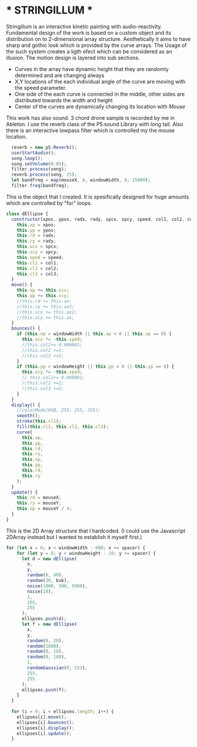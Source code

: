 # * STRINGILLUM * 

  Stringillum is an interactive kinetic painting with audio-reactivity. Fundamental design of the work is based on a custom object and its distribution on to  2-dimensional array structure. Aesthetically it aims to have sharp and gothic look which is provided by the curve arrays. The Usage of the such system creates a ligth efect which can be considered as an illusion. The motion design is layered into sub sections. 
  
  * Curves in the array have dynamic height that they are randomly determined and are changing always
  * X,Y locations of the each individual angle of the curve are moving with the speed parameter.
  * One side of the each curve is connected in the middle, other sides are distributed towards the width and height
  * Center of the curves are dynamically changing its location with _Mouse_

This work has also sound. 3 chord drone sample is recorded by me in Ableton. I use the reverb class of the P5.sound Library with long tail. Also there is an interactive lowpass filter which is controlled my the mouse location.
```javascript
  reverb = new p5.Reverb();
  userStartAudio();
  song.loop();
  song.setVolume(0.05);
  filter.process(song);
  reverb.process(song, 25);
  let bandfreq = map(mouseX, 0, windowWidth, 0, 15000);
  filter.freq(bandfreq);
  ```
This is the object that I created. It is spesifically designed for huge amounts which are controlled by "for" loops.

```javascript
class dEllipse {
  constructor(xpos, ypos, radx, rady, spcx, spcy, speed, col1, col2, col3) {
    this.xp = xpos;
    this.yp = ypos;
    this.rd = radx;
    this.ry = rady;
    this.scx = spcx;
    this.scy = spcy;
    this.sped = speed;
    this.cl1 = col1;
    this.cl2 = col2;
    this.cl3 = col3;
  }
  move() {
    this.xp += this.scx;
    this.yp += this.scy;
    //this.rd += this.ax;
    //this.ry += this.ax2;
    //this.scx += this.ax2;
    //this.scy += this.ax;
  }
  bounces() {
    if (this.xp > windowWidth || this.xp < 0 || this.xp == 0) {
      this.scx *= -this.sped;
      //this.col1+= 0.000001;
      //this.col2 +=2;
      //this.col3 +=5;
    }
    if (this.yp > windowHeight || this.yp < 0 || this.yp == 0) {
      this.scy *= -this.sped;
      // this.col1+= 0.000001;
      //this.col2 +=2;
      //this.col3 +=5;
    }
  }
  display() {
    //colorMode(HSB, 255, 255, 255);
    smooth();
    stroke(this.cl1);
    fill(this.cl1, this.cl2, this.cl3);
    curve(
      this.xp,
      this.yp,
      this.rd,
      this.ry,
      this.xp,
      this.yp,
      this.rd,
      this.ry
    );
  }
  update() {
    this.rd = mouseX;
    this.ry = mouseY;
    this.sp = mouseY / 4;
  }
}
```
This is the 2D Array structure that I hardcoded. (I could use the Javascript 2DArray instead but I wanted to establish it myself first.)
```javascript
for (let x = 0; x < windowWidth - 600; x += spacer) {
    for (let y = 0; y < windowHeight - 10; y += spacer) {
      let d = new dEllipse(
        x,
        y,
        random(0, 40),
        random(30, buk),
        noise(1000, 500, 5000),
        noise(10),
        1,
        255,
        255
      );
      ellipses.push(d);
      let f = new dEllipse(
        x,
        y,
        random(0, 20),
        random(1800),
        random(0, 10),
        random(0, 100),
        1,
        randomGaussian(0, 233),
        255,
        255
      );
      ellipses.push(f);
    }
  }
  
  for (i = 0; i < ellipses.length; i++) {
    ellipses[i].move();
    ellipses[i].bounces();
    ellipses[i].display();
    ellipses[i].update();
  }
```

